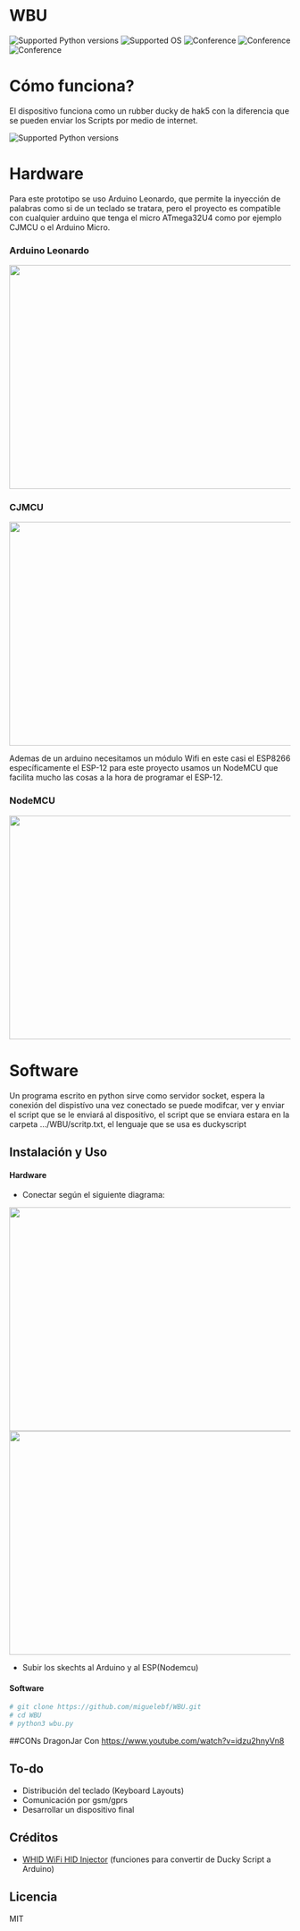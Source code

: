 # WBU
![Supported Python versions](https://img.shields.io/badge/python-3.6-orange.svg)  ![Supported OS](https://img.shields.io/badge/Supported%20OS-Kali_Linux-yellow.svg)  ![Conference](https://img.shields.io/badge/DragonJarCon-Colombia_2018-g.svg) ![Conference](https://img.shields.io/badge/EcuaHack-Ecuador_2018-g.svg) ![Conference](https://img.shields.io/badge/EkoParty-Argentina_2018-g.svg)

# Cómo funciona?
 El dispositivo funciona como un rubber ducky de hak5 con la diferencia que se pueden enviar los Scripts por medio de internet.
 
 ![Supported Python versions](https://raw.githubusercontent.com/miguelebf/WBU/master/Imagenes/esquema.png)


# Hardware
Para este prototipo se uso Arduino Leonardo, que permite la inyección de palabras como si de un teclado se tratara, pero el 
proyecto  es compatible  con cualquier arduino  que tenga el micro ATmega32U4 como por  ejemplo  CJMCU o el  Arduino Micro.  

### Arduino Leonardo
<img src="https://raw.githubusercontent.com/miguelebf/WBU/master/Imagenes/20180906_162546.jpg" width="600" height="400" /> 



### CJMCU
<img src="https://raw.githubusercontent.com/miguelebf/WBU/master/Imagenes/20180906_162526.jpg" width="600" height="400" /> 

Ademas de un arduino necesitamos un módulo Wifi en este casi el  ESP8266 específicamente el  ESP-12 para este proyecto 
usamos un NodeMCU que facilita mucho las cosas a la hora de programar el ESP-12.

### NodeMCU
<img src="https://raw.githubusercontent.com/miguelebf/WBU/master/Imagenes/20180906_162517.jpg" width="600" height="400" /> 
 
 # Software
 Un programa escrito en python sirve como servidor socket, espera la conexión del dispistívo una vez conectado se puede modifcar, ver y enviar el script que se le enviará al dispositívo, el script que se enviara estara en la carpeta .../WBU/scritp.txt, el lenguaje que se usa es duckyscript  

## Instalación y Uso 
#### Hardware
- Conectar según el siguiente diagrama:
<img src="https://raw.githubusercontent.com/miguelebf/WBU/master/Imagenes/esquemaConexion.PNG" width="600" height="400" /> 
<img src="https://raw.githubusercontent.com/miguelebf/WBU/master/Imagenes/20180906_162647.jpg" width="600" height="400" /> 

- Subir los skechts al Arduino y al ESP(Nodemcu)

#### Software
```sh
# git clone https://github.com/miguelebf/WBU.git
# cd WBU
# python3 wbu.py
```
##CONs
DragonJar Con
https://www.youtube.com/watch?v=idzu2hnyVn8

## To-do

 - Distribución del teclado (Keyboard Layouts) 
 - Comunicación por gsm/gprs
 - Desarrollar un dispositivo final

 ## Créditos

 - [WHID WiFi HID Injector](https://github.com/whid-injector/WHID) (funciones para convertir de Ducky Script a Arduino) 

Licencia
----

MIT
